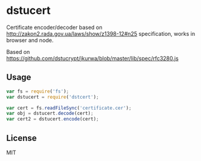 # dstucert

Certificate encoder/decoder based on http://zakon2.rada.gov.ua/laws/show/z1398-12#n25 specification,
works in browser and node.

Based on https://github.com/dstucrypt/jkurwa/blob/master/lib/spec/rfc3280.js

## Usage

```js
var fs = require('fs');
var dstucert = require('dstcert');

var cert = fs.readFileSync('certificate.cer');
var obj = dstucert.decode(cert);
var cert2 = dstucert.encode(cert);
```

## License

MIT
